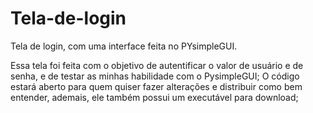 # Tela-de-login
Tela de login, com uma interface feita no PYsimpleGUI.

Essa tela foi feita com o objetivo de autentificar o valor de usuário e de senha, e de testar as minhas habilidade com o PysimpleGUI;
O código estará aberto para quem quiser fazer alterações e distribuir como bem entender, ademais, ele também possui um executável para download;

